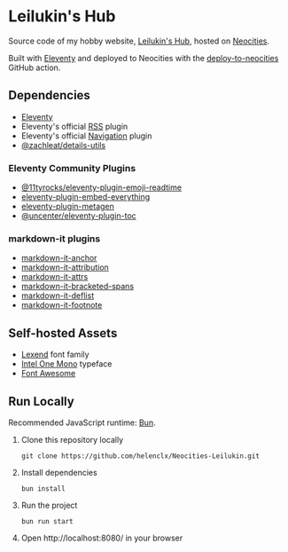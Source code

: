 # Leilukin's Hub

Source code of my hobby website, [Leilukin's Hub](https://leilukin.neocities.org/), hosted on [Neocities](https://neocities.org/).

Built with [Eleventy](https://www.11ty.dev/) and deployed to Neocities with the [deploy-to-neocities](https://github.com/bcomnes/deploy-to-neocities) GitHub action.

## Dependencies
- [Eleventy](https://www.11ty.dev/)
- Eleventy's official [RSS](https://www.11ty.dev/docs/plugins/rss/) plugin
- Eleventy's official [Navigation](https://www.11ty.dev/docs/plugins/navigation/) plugin
- [@zachleat/details-utils](https://www.npmjs.com/package/@zachleat/details-utils)

### Eleventy Community Plugins
- [@11tyrocks/eleventy-plugin-emoji-readtime](https://www.npmjs.com/package/@11tyrocks/eleventy-plugin-emoji-readtime)
- [eleventy-plugin-embed-everything](https://www.npmjs.com/package/eleventy-plugin-embed-everything)
- [eleventy-plugin-metagen](https://www.npmjs.com/package/eleventy-plugin-metagen)
- [@uncenter/eleventy-plugin-toc](https://www.npmjs.com/package/@uncenter/eleventy-plugin-toc)

### markdown-it plugins
- [markdown-it-anchor](https://www.npmjs.com/package/markdown-it-anchor)
- [markdown-it-attribution](https://www.npmjs.com/package/markdown-it-attribution)
- [markdown-it-attrs](https://www.npmjs.com/package/markdown-it-attrs)
- [markdown-it-bracketed-spans](https://www.npmjs.com/package/markdown-it-bracketed-spans)
- [markdown-it-deflist](https://www.npmjs.com/package/markdown-it-deflist)
- [markdown-it-footnote](https://www.npmjs.com/package/markdown-it-footnote)

## Self-hosted Assets
- [Lexend](https://www.lexend.com/) font family
- [Intel One Mono](https://www.intel.com/content/www/us/en/company-overview/one-monospace-font.html) typeface
- [Font Awesome](https://fontawesome.com/)

## Run Locally
Recommended JavaScript runtime: [Bun](https://bun.sh).

1. Clone this repository locally
    ```
    git clone https://github.com/helenclx/Neocities-Leilukin.git
    ```
1. Install dependencies
    ```
    bun install
    ```
1. Run the project
    ```
    bun run start
    ```
1. Open http://localhost:8080/ in your browser
